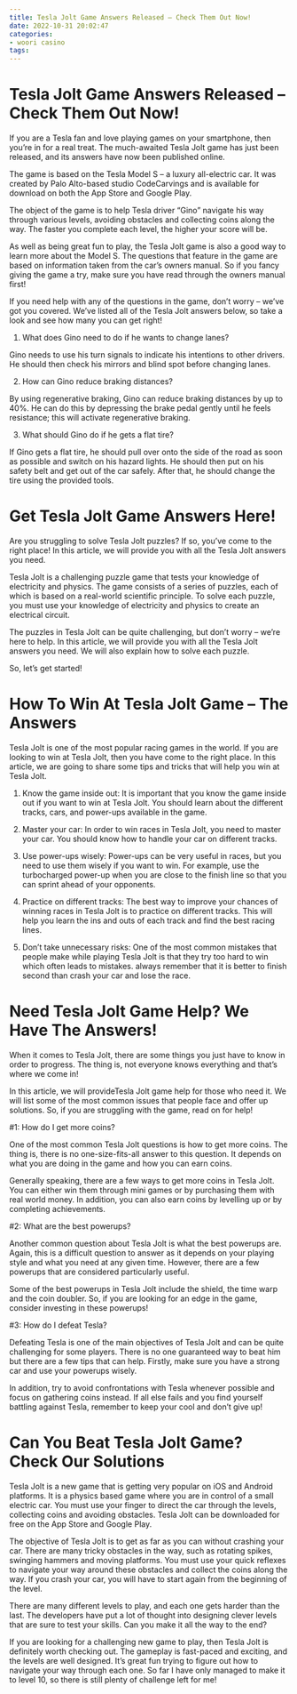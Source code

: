 ```yaml
---
title: Tesla Jolt Game Answers Released – Check Them Out Now!
date: 2022-10-31 20:02:47
categories:
- woori casino
tags:
---
```



#  Tesla Jolt Game Answers Released – Check Them Out Now!

If you are a Tesla fan and love playing games on your smartphone, then you’re in for a real treat. The much-awaited Tesla Jolt game has just been released, and its answers have now been published online.

The game is based on the Tesla Model S – a luxury all-electric car. It was created by Palo Alto-based studio CodeCarvings and is available for download on both the App Store and Google Play.

The object of the game is to help Tesla driver “Gino” navigate his way through various levels, avoiding obstacles and collecting coins along the way. The faster you complete each level, the higher your score will be.

As well as being great fun to play, the Tesla Jolt game is also a good way to learn more about the Model S. The questions that feature in the game are based on information taken from the car’s owners manual. So if you fancy giving the game a try, make sure you have read through the owners manual first!

If you need help with any of the questions in the game, don’t worry – we’ve got you covered. We’ve listed all of the Tesla Jolt answers below, so take a look and see how many you can get right!

1) What does Gino need to do if he wants to change lanes?

Gino needs to use his turn signals to indicate his intentions to other drivers. He should then check his mirrors and blind spot before changing lanes.

2) How can Gino reduce braking distances?

By using regenerative braking, Gino can reduce braking distances by up to 40%. He can do this by depressing the brake pedal gently until he feels resistance; this will activate regenerative braking.

3) What should Gino do if he gets a flat tire?

If Gino gets a flat tire, he should pull over onto the side of the road as soon as possible and switch on his hazard lights. He should then put on his safety belt and get out of the car safely. After that, he should change the tire using the provided tools.

#  Get Tesla Jolt Game Answers Here!

Are you struggling to solve Tesla Jolt puzzles? If so, you’ve come to the right place! In this article, we will provide you with all the Tesla Jolt answers you need.

Tesla Jolt is a challenging puzzle game that tests your knowledge of electricity and physics. The game consists of a series of puzzles, each of which is based on a real-world scientific principle. To solve each puzzle, you must use your knowledge of electricity and physics to create an electrical circuit.

The puzzles in Tesla Jolt can be quite challenging, but don’t worry – we’re here to help. In this article, we will provide you with all the Tesla Jolt answers you need. We will also explain how to solve each puzzle.

So, let’s get started!

#  How To Win At Tesla Jolt Game – The Answers

Tesla Jolt is one of the most popular racing games in the world. If you are looking to win at Tesla Jolt, then you have come to the right place. In this article, we are going to share some tips and tricks that will help you win at Tesla Jolt.

1. Know the game inside out: It is important that you know the game inside out if you want to win at Tesla Jolt. You should learn about the different tracks, cars, and power-ups available in the game.

2. Master your car: In order to win races in Tesla Jolt, you need to master your car. You should know how to handle your car on different tracks.

3. Use power-ups wisely: Power-ups can be very useful in races, but you need to use them wisely if you want to win. For example, use the turbocharged power-up when you are close to the finish line so that you can sprint ahead of your opponents.

4. Practice on different tracks: The best way to improve your chances of winning races in Tesla Jolt is to practice on different tracks. This will help you learn the ins and outs of each track and find the best racing lines.

5. Don’t take unnecessary risks: One of the most common mistakes that people make while playing Tesla Jolt is that they try too hard to win which often leads to mistakes. always remember that it is better to finish second than crash your car and lose the race.

#  Need Tesla Jolt Game Help? We Have The Answers!

When it comes to Tesla Jolt, there are some things you just have to know in order to progress. The thing is, not everyone knows everything and that’s where we come in!

In this article, we will provideTesla Jolt game help for those who need it. We will list some of the most common issues that people face and offer up solutions. So, if you are struggling with the game, read on for help!

#1: How do I get more coins?

One of the most common Tesla Jolt questions is how to get more coins. The thing is, there is no one-size-fits-all answer to this question. It depends on what you are doing in the game and how you can earn coins.

Generally speaking, there are a few ways to get more coins in Tesla Jolt. You can either win them through mini games or by purchasing them with real world money. In addition, you can also earn coins by levelling up or by completing achievements.

#2: What are the best powerups?

Another common question about Tesla Jolt is what the best powerups are. Again, this is a difficult question to answer as it depends on your playing style and what you need at any given time. However, there are a few powerups that are considered particularly useful.

Some of the best powerups in Tesla Jolt include the shield, the time warp and the coin doubler. So, if you are looking for an edge in the game, consider investing in these powerups!

#3: How do I defeat Tesla?

Defeating Tesla is one of the main objectives of Tesla Jolt and can be quite challenging for some players. There is no one guaranteed way to beat him but there are a few tips that can help. Firstly, make sure you have a strong car and use your powerups wisely.

In addition, try to avoid confrontations with Tesla whenever possible and focus on gathering coins instead. If all else fails and you find yourself battling against Tesla, remember to keep your cool and don’t give up!

#  Can You Beat Tesla Jolt Game? Check Our Solutions

Tesla Jolt is a new game that is getting very popular on iOS and Android platforms. It is a physics based game where you are in control of a small electric car. You must use your finger to direct the car through the levels, collecting coins and avoiding obstacles. Tesla Jolt can be downloaded for free on the App Store and Google Play.

The objective of Tesla Jolt is to get as far as you can without crashing your car. There are many tricky obstacles in the way, such as rotating spikes, swinging hammers and moving platforms. You must use your quick reflexes to navigate your way around these obstacles and collect the coins along the way. If you crash your car, you will have to start again from the beginning of the level.

There are many different levels to play, and each one gets harder than the last. The developers have put a lot of thought into designing clever levels that are sure to test your skills. Can you make it all the way to the end?

If you are looking for a challenging new game to play, then Tesla Jolt is definitely worth checking out. The gameplay is fast-paced and exciting, and the levels are well designed. It’s great fun trying to figure out how to navigate your way through each one. So far I have only managed to make it to level 10, so there is still plenty of challenge left for me!